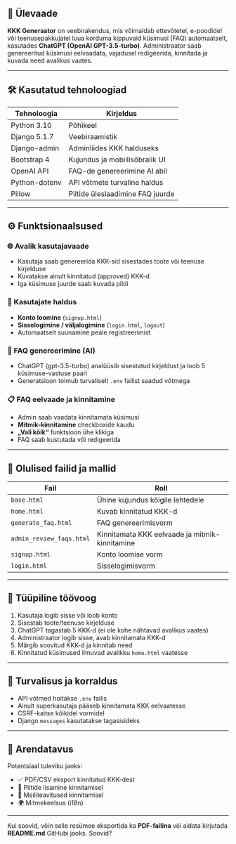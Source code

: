 ## 📌 Ülevaade  
**KKK Generaator** on veebirakendus, mis võimaldab ettevõtetel, e-poodidel või teenusepakkujatel luua korduma kippuvaid küsimusi (FAQ) automaatselt, kasutades **ChatGPT (OpenAI GPT-3.5-turbo)**. Administraator saab genereeritud küsimusi eelvaadata, vajadusel redigeerida, kinnitada ja kuvada need avalikus vaates.

---

## 🛠️ Kasutatud tehnoloogiad

| Tehnoloogia       | Kirjeldus |
|-------------------|-----------|
| Python 3.10       | Põhikeel |
| Django 5.1.7      | Veebiraamistik |
| Django-admin      | Adminliides KKK halduseks |
| Bootstrap 4       | Kujundus ja mobiilisõbralik UI |
| OpenAI API        | FAQ-de genereerimine AI abil |
| Python-dotenv     | API võtmete turvaline haldus |
| Pillow            | Piltide üleslaadimine FAQ juurde |

---

## ⚙️ Funktsionaalsused

### 🌐 Avalik kasutajavaade
- Kasutaja saab genereerida KKK-sid sisestades toote või teenuse kirjelduse
- Kuvatakse ainult kinnitatud (approved) KKK-d
- Iga küsimuse juurde saab kuvada pildi

### 👤 Kasutajate haldus
- **Konto loomine** (`signup.html`)
- **Sisselogimine / väljalogimine** (`login.html`, `logout`)
- Automaatselt suunamine peale registreerimist

### 🧠 FAQ genereerimine (AI)
- ChatGPT (gpt-3.5-turbo) analüüsib sisestatud kirjeldust ja loob 5 küsimuse-vastuse paari
- Generatsioon toimub turvaliselt `.env` failist saadud võtmega

### 📋 FAQ eelvaade ja kinnitamine
- Admin saab vaadata kinnitamata küsimusi
- **Mitmik-kinnitamine** checkboxide kaudu
- **„Vali kõik“** funktsioon ühe klikiga
- FAQ saab kustutada või redigeerida

---

## 📂 Olulised failid ja mallid

| Fail            | Roll |
|------------------|------|
| `base.html`      | Ühine kujundus kõigile lehtedele |
| `home.html`      | Kuvab kinnitatud KKK-d |
| `generate_faq.html` | FAQ genereerimisvorm |
| `admin_review_faqs.html` | Kinnitamata KKK eelvaade ja mitmik-kinnitamine |
| `signup.html`    | Konto loomise vorm |
| `login.html`     | Sisselogimisvorm |

---

## 🧾 Tüüpiline töövoog

1. Kasutaja logib sisse või loob konto
2. Sisestab toote/teenuse kirjelduse
3. ChatGPT tagastab 5 KKK-d (ei ole kohe nähtavad avalikus vaates)
4. Administraator logib sisse, avab kinnitamata KKK-d
5. Märgib soovitud KKK-d ja kinnitab need
6. Kinnitatud küsimused ilmuvad avalikku `home.html` vaatesse

---

## 🔐 Turvalisus ja korraldus

- API võtmed hoitakse `.env` failis
- Ainult superkasutaja pääseb kinnitamata KKK eelvaatesse
- CSRF-kaitse kõikidel vormidel
- Django `messages` kasutatakse tagasisideks

---

## 🔧 Arendatavus

Potentsiaal tuleviku jaoks:

- ✅ PDF/CSV eksport kinnitatud KKK-dest
- 📸 Piltide lisamine kinnitamisel
- 📧 Meiliteavitused kinnitamisel
- 🌍 Mitmekeelsus (i18n)

---

Kui soovid, võin selle resümee eksportida ka **PDF-failina** või aidata kirjutada **README.md** GitHubi jaoks. Soovid?
